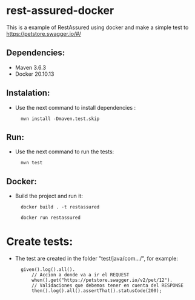 # rest-assured-docker
This is a example of RestAssured using docker and make a simple test to https://petstore.swagger.io/#/

## Dependencies:
- Maven 3.6.3
- Docker 20.10.13

## Instalation:
- Use the next command to install dependencies :

        mvn install -Dmaven.test.skip

## Run:
- Use the next command to run the tests:

        mvn test


## Docker:
- Build the project and run it:

        docker build . -t restassured

        docker run restassured


# Create tests:
- The test are created in the folder "test/java/com.../", for example:


        given().log().all().
            // Accion a donde va a ir el REQUEST
            when().get("https://petstore.swagger.io/v2/pet/12").
            // Validaciones que debemos tener en cuenta del RESPONSE
            then().log().all().assertThat().statusCode(200);
